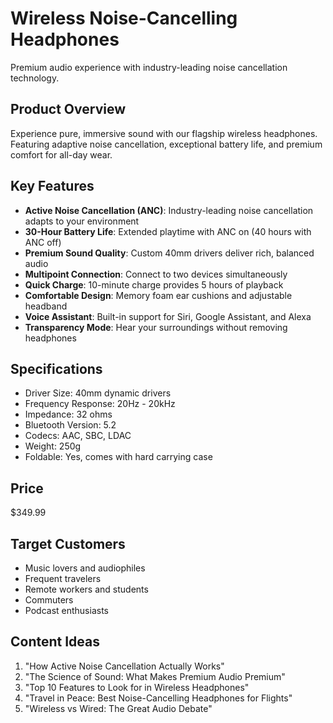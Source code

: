 # Wireless Noise-Cancelling Headphones

Premium audio experience with industry-leading noise cancellation technology.

## Product Overview

Experience pure, immersive sound with our flagship wireless headphones. Featuring adaptive noise cancellation, exceptional battery life, and premium comfort for all-day wear.

## Key Features

- **Active Noise Cancellation (ANC)**: Industry-leading noise cancellation adapts to your environment
- **30-Hour Battery Life**: Extended playtime with ANC on (40 hours with ANC off)
- **Premium Sound Quality**: Custom 40mm drivers deliver rich, balanced audio
- **Multipoint Connection**: Connect to two devices simultaneously
- **Quick Charge**: 10-minute charge provides 5 hours of playback
- **Comfortable Design**: Memory foam ear cushions and adjustable headband
- **Voice Assistant**: Built-in support for Siri, Google Assistant, and Alexa
- **Transparency Mode**: Hear your surroundings without removing headphones

## Specifications

- Driver Size: 40mm dynamic drivers
- Frequency Response: 20Hz - 20kHz
- Impedance: 32 ohms
- Bluetooth Version: 5.2
- Codecs: AAC, SBC, LDAC
- Weight: 250g
- Foldable: Yes, comes with hard carrying case

## Price

$349.99

## Target Customers

- Music lovers and audiophiles
- Frequent travelers
- Remote workers and students
- Commuters
- Podcast enthusiasts

## Content Ideas

1. "How Active Noise Cancellation Actually Works"
2. "The Science of Sound: What Makes Premium Audio Premium"
3. "Top 10 Features to Look for in Wireless Headphones"
4. "Travel in Peace: Best Noise-Cancelling Headphones for Flights"
5. "Wireless vs Wired: The Great Audio Debate"
